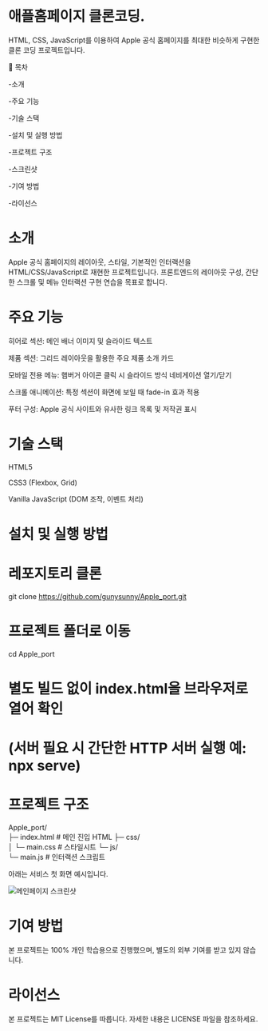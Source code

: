# 애플홈페이지 클론코딩.
HTML, CSS, JavaScript를 이용하여 Apple 공식 홈페이지를 최대한 비슷하게 구현한 클론 코딩 프로젝트입니다.


🔖 목차

-소개

-주요 기능

-기술 스택

-설치 및 실행 방법

-프로젝트 구조

-스크린샷

-기여 방법

-라이선스


# 소개

Apple 공식 홈페이지의 레이아웃, 스타일, 기본적인 인터랙션을 HTML/CSS/JavaScript로 재현한 프로젝트입니다. 프론트엔드의 레이아웃 구성, 간단한 스크롤 및 메뉴 인터랙션 구현 연습을 목표로 합니다.


# 주요 기능

히어로 섹션: 메인 배너 이미지 및 슬라이드 텍스트

제품 섹션: 그리드 레이아웃을 활용한 주요 제품 소개 카드

모바일 전용 메뉴: 햄버거 아이콘 클릭 시 슬라이드 방식 네비게이션 열기/닫기

스크롤 애니메이션: 특정 섹션이 화면에 보일 때 fade-in 효과 적용

푸터 구성: Apple 공식 사이트와 유사한 링크 목록 및 저작권 표시



# 기술 스택

HTML5

CSS3 (Flexbox, Grid)

Vanilla JavaScript (DOM 조작, 이벤트 처리)


# 설치 및 실행 방법

# 레포지토리 클론
git clone https://github.com/gunysunny/Apple_port.git

# 프로젝트 폴더로 이동
cd Apple_port

# 별도 빌드 없이 index.html을 브라우저로 열어 확인
# (서버 필요 시 간단한 HTTP 서버 실행 예: npx serve)


# 프로젝트 구조

Apple_port/         
├─ index.html       # 메인 진입 HTML
├─ css/            
│   └─ main.css     # 스타일시트
└─ js/             
    └─ main.js      # 인터랙션 스크립트

아래는 서비스 첫 화면 예시입니다.

![메인페이지 스크린샷](./main.png)

# 기여 방법

본 프로젝트는 100% 개인 학습용으로 진행했으며, 별도의 외부 기여를 받고 있지 않습니다.

# 라이선스

본 프로젝트는 MIT License를 따릅니다. 자세한 내용은 LICENSE 파일을 참조하세요.


